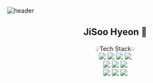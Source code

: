 ![header](https://capsule-render.vercel.app/api?type=waving&color=b4cfe8&height=300&section=header&text=Merge%20to%20Jichuuu%20&fontSize=50&fontColor=ffffff)


<div align="center">

## JiSoo Hyeon 🐣

💡Tech Stack💡<br>
<img src="https://img.shields.io/badge/django-092E20?style=for-the-badge&logo=django&logoColor=white">
<img src="https://img.shields.io/badge/python-3776AB?style=for-the-badge&logo=python&logoColor=white">
<img src="https://img.shields.io/badge/C-A8B9CC?style=for-the-badge&logo=C&logoColor=white">
<img src="https://img.shields.io/badge/R-276DC3?style=for-the-badge&logo=R&logoColor=white">
<br>
<img src="https://img.shields.io/badge/HTML-E34F26?style=for-the-badge&logo=HTML5&logoColor=white">
<img src="https://img.shields.io/badge/CSS-1572B6?style=for-the-badge&logo=CSS3&logoColor=white">
<img src="https://img.shields.io/badge/JAVASCRIPT-F7DF1E?style=for-the-badge&logo=JavaScript&logoColor=white">
<br>
<img src="https://img.shields.io/badge/MYSQL-4479A1?style=for-the-badge&logo=MySQL&logoColor=white">
<img src="https://img.shields.io/badge/REACT-61DAFB?style=for-the-badge&logo=React&logoColor=white">
<img src="https://img.shields.io/badge/Vue.js-4FC08D?style=for-the-badge&logo=Vue.js&logoColor=white">
<br>
<br>
